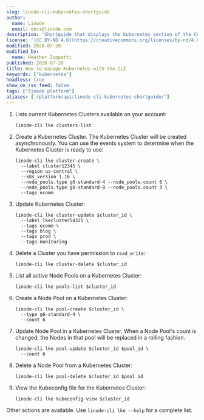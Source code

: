 ```yaml
---
slug: linode-cli-kubernetes-shortguide
author:
  name: Linode
  email: docs@linode.com
description: 'Shortguide that displays the Kubernetes section of the CLI guide.'
license: '[CC BY-ND 4.0](https://creativecommons.org/licenses/by-nd/4.0)'
modified: 2020-07-20
modified_by:
  name: Heather Zoppetti
published: 2020-07-20
title: How to manage Kubernetes with the CLI
keywords: ["kubernetes"]
headless: true
show_on_rss_feed: false
tags: ["linode platform"]
aliases: ['/platform/api/linode-cli-kubernetes-shortguide/']
---
```


1.  Lists current Kubernetes Clusters available on your account:

        linode-cli lke clusters-list

1.  Create a Kubernetes Cluster. The Kubernetes Cluster will be created asynchronously. You can use the events system to determine when the Kubernetes Cluster is ready to use:

        linode-cli lke cluster-create \
          --label cluster12345 \
          --region us-central \
          --k8s_version 1.16 \
          --node_pools.type g6-standard-4 --node_pools.count 6 \
          --node_pools.type g6-standard-8 --node_pools.count 3 \
          --tags ecomm

1.  Update Kubernetes Cluster:

        linode-cli lke cluster-update $cluster_id \
          --label lkecluster54321 \
          --tags ecomm \
          --tags blog \
          --tags prod \
          --tags monitoring

1.  Delete a Cluster you have permission to `read_write`:

        linode-cli lke cluster-delete $cluster_id

1.  List all active Node Pools on a Kubernetes Cluster:

        linode-cli lke pools-list $cluster_id

1.  Create a Node Pool on a Kubernetes Cluster:

        linode-cli lke pool-create $cluster_id \
          --type g6-standard-4 \
          --count 6

1.  Update Node Pool in a Kubernetes Cluster. When a Node Pool's count is changed, the Nodes in that pool will be replaced in a rolling fashion.

        linode-cli lke pool-update $cluster_id $pool_id \
          --count 6

1.  Delete a Node Pool from a Kubernetes Cluster:

        linode-cli lke pool-delete $cluster_id $pool_id

1.  View the Kubeconfig file for the Kubernetes Cluster:

        linode-cli lke kubeconfig-view $cluster_id

Other actions are available. Use `linode-cli lke --help` for a complete list.
